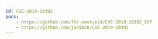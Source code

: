 ```yaml
---
id: CVE-2019-10392
pocs:
    - https://github.com/ftk-sostupid/CVE-2019-10392_EXP
    - https://github.com/jas502n/CVE-2019-10392
---
```

